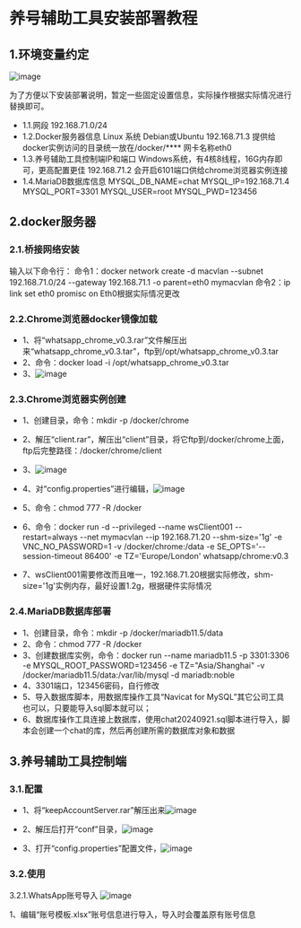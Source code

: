 # 养号辅助工具安装部署教程

## 1.环境变量约定
![image](https://github.com/user-attachments/assets/2d54614d-a113-4cf9-81ae-667ce17976b4)

为了方便以下安装部署说明，暂定一些固定设置信息，实际操作根据实际情况进行替换即可。
- 1.1.网段
192.168.71.0/24
- 1.2.Docker服务器信息
Linux 系统 Debian或Ubuntu
192.168.71.3
提供给docker实例访问的目录统一放在/docker/****
网卡名称eth0
- 1.3.养号辅助工具控制端IP和端口
Windows系统，有4核8线程，16G内存即可，更高配置更佳
192.168.71.2
会开启6101端口供给chrome浏览器实例连接
- 1.4.MariaDB数据库信息
MYSQL_DB_NAME=chat
MYSQL_IP=192.168.71.4
MYSQL_PORT=3301
MYSQL_USER=root
MYSQL_PWD=123456
## 2.docker服务器
### 2.1.桥接网络安装
输入以下命令行：
命令1：docker network create -d macvlan --subnet 192.168.71.0/24 --gateway 192.168.71.1 -o parent=eth0 mymacvlan
命令2：ip link set eth0 promisc on
Eth0根据实际情况更改
### 2.2.Chrome浏览器docker镜像加载
- 1、将“whatsapp_chrome_v0.3.rar”文件解压出来“whatsapp_chrome_v0.3.tar”，ftp到/opt/whatsapp_chrome_v0.3.tar
- 2、命令：docker load -i /opt/whatsapp_chrome_v0.3.tar
- 3、![image](https://github.com/user-attachments/assets/2a11c086-1149-4a11-90ef-87ea16d95736)

### 2.3.Chrome浏览器实例创建
- 1、创建目录，命令：mkdir -p /docker/chrome 
- 2、解压“client.rar”，解压出“client”目录，将它ftp到/docker/chrome上面，ftp后完整路径：/docker/chrome/client
- 3、![image](https://github.com/user-attachments/assets/9633fc47-1538-4708-a807-f7eacaf2f7c3)

- 4、对“config.properties”进行编辑，![image](https://github.com/user-attachments/assets/144163f9-3843-4477-b016-1609f8073192)

- 5、命令：chmod 777 -R /docker 
- 6、命令：docker run -d --privileged --name wsClient001 --restart=always --net mymacvlan --ip 192.168.71.20 --shm-size='1g' -e VNC_NO_PASSWORD=1 -v /docker/chrome:/data -e SE_OPTS='--session-timeout 86400' -e TZ='Europe/London' whatsapp/chrome:v0.3 
- 7、wsClient001需要修改而且唯一，192.168.71.20根据实际修改，shm-size='1g'实例内存，最好设置1.2g，根据硬件实际情况
### 2.4.MariaDB数据库部署
- 1、创建目录，命令：mkdir -p /docker/mariadb11.5/data
- 2、命令：chmod 777 -R /docker 
- 3、创建数据库实例，命令：docker run --name mariadb11.5 -p 3301:3306 -e MYSQL_ROOT_PASSWORD=123456 -e TZ="Asia/Shanghai" -v /docker/mariadb11.5/data:/var/lib/mysql -d mariadb:noble 
- 4、3301端口，123456密码，自行修改
- 5、导入数据库脚本，用数据库操作工具“Navicat for MySQL”其它公司工具也可以，只要能导入sql脚本就可以；
- 6、数据库操作工具连接上数据库，使用chat20240921.sql脚本进行导入，脚本会创建一个chat的库，然后再创建所需的数据库对象和数据
## 3.养号辅助工具控制端
### 3.1.配置
- 1、将“keepAccountServer.rar”解压出来![image](https://github.com/user-attachments/assets/9eaaacf7-5486-4f60-a784-f15c6317957a)

- 2、解压后打开“conf”目录，![image](https://github.com/user-attachments/assets/a992e13d-24cf-4949-bf68-c020bd9a1e75)

- 3、打开“config.properties”配置文件，![image](https://github.com/user-attachments/assets/801079a7-992c-48db-b875-9a37ec904305)


### 3.2.使用
3.2.1.WhatsApp账号导入
![image](https://github.com/user-attachments/assets/33469179-abfc-49b2-88f0-668f375a83b6)

1、编辑“账号模板.xlsx”账号信息进行导入，导入时会覆盖原有账号信息
